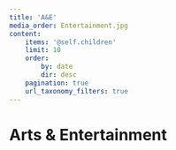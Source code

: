 ```yaml
---
title: 'A&E'
media_order: Entertainment.jpg
content:
    items: '@self.children'
    limit: 10
    order:
        by: date
        dir: desc
    pagination: true
    url_taxonomy_filters: true
---
```


# Arts & Entertainment